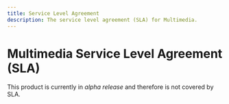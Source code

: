 ```yaml
---
title: Service Level Agreement
description: The service level agreement (SLA) for Multimedia.
---
```


# Multimedia Service Level Agreement (SLA)

This product is currently in _alpha release_ and therefore is not covered by SLA.
